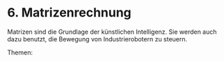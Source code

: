 # 6. Matrizenrechnung

Matrizen sind die Grundlage der künstlichen Intelligenz. Sie werden auch dazu
benutzt, die Bewegung von Industrierobotern zu steuern.

Themen:

```{tableofcontents}
```
